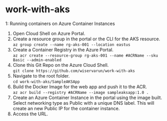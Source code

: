 # work-with-aks

1: Running containers on Azure Container Instances
1. Open Cloud Shell on Azure Portal.
2. Create a resource group in the portal or the CLI for the AKS resource.    
    `az group create --name rg-aks-001 --location eastus`
3. Create a Container Registry in the Azure Portal.     
    `az acr create --resource-group rg-aks-001 --name #ACRName --sku Basic --admin-enabled`
4. Clone this Git Repo on the Azure Cloud Shell.    
    `git clone https://github.com/wiservarun/work-with-aks`
5. Navigate to the root folder.    
    `cd work-with-aks/SampleAKSApp`
6. Build the Docker Image for the web app and push it to the ACR.    
    `az acr build --registry #ACRName --image sampleaksapp:1.0 .`
7. Create an Azure Container Instance in the portal using the image built. 
    Select networking type as Public with a unique DNS label. This will create an new Public IP for the container instance. 
8. Access the URL.
